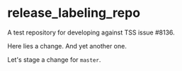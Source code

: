 # release_labeling_repo
A test repository for developing against TSS issue #8136.

Here lies a change. And yet another one.

Let's stage a change for `master`.
